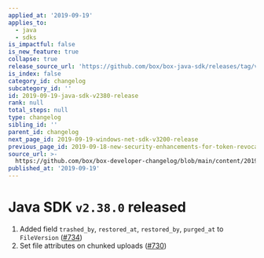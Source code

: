 ```yaml
---
applied_at: '2019-09-19'
applies_to:
  - java
  - sdks
is_impactful: false
is_new_feature: true
collapse: true
release_source_url: 'https://github.com/box/box-java-sdk/releases/tag/v2.38.0'
is_index: false
category_id: changelog
subcategory_id: ''
id: 2019-09-19-java-sdk-v2380-release
rank: null
total_steps: null
type: changelog
sibling_id: ''
parent_id: changelog
next_page_id: 2019-09-19-windows-net-sdk-v3200-release
previous_page_id: 2019-09-18-new-security-enhancements-for-token-revocation
source_url: >-
  https://github.com/box/box-developer-changelog/blob/main/content/2019/09-19-java-sdk-v2380-release.md
published_at: '2019-09-19'
---
```

# Java SDK `v2.38.0` released

1. Added field `trashed_by`, `restored_at`, `restored_by`, `purged_at` to `FileVersion` ([#734](https://github.com/box/box-java-sdk/pull/734))
2. Set file attributes on chunked uploads ([#730](https://github.com/box/box-java-sdk/pull/730))